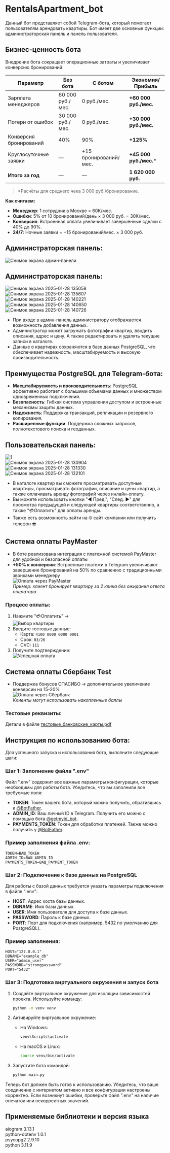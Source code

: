 # RentalsApartment_bot
Данный бот представляет собой Telegram-бота, который помогает пользователям арендовать квартиры. Бот имеет две основные функции: администраторская панель и панель пользователя.<br />

## Бизнес-ценность бота
Внедрение бота сокращает операционные затраты и увеличивает конверсию бронирований:

| Параметр                     | Без бота               | С ботом                | Экономия/Прибыль       |
|------------------------------|------------------------|------------------------|------------------------|
| Зарплата менеджеров          | 60 000 руб./мес.       | 0 руб./мес.            | **+60 000 руб./мес.**  |
| Потери от ошибок             | 30 000 руб./мес.       | 0 руб./мес.            | **+30 000 руб./мес.**  |
| Конверсия бронирований       | 40%                    | 90%                    | **+125%**              |
| Круглосуточные заявки        | —                      | +15 бронирований/мес.  | **+45 000 руб./мес.*** |
| **Итого за год**             | —                      | —                      | **1 620 000 руб.**     |

> *Расчёты для среднего чека 3 000 руб./бронирование.

**Как считаем:**
- **Менеджер**: 1 сотрудник в Москве = 60К/мес.
- **Ошибки**: 5% от 10 бронирований/день × 3 000 руб. = 30К/мес.
- **Конверсия**: Встроенная оплата увеличивает завершённые сделки с 40% до 90%.
- **24/7**: Ночные заявки = +15 бронирований/мес. × 3 000 руб.

## Администраторская панель:
![Снимок экрана админ-панели](https://github.com/user-attachments/assets/2b35828b-cf0a-4a5c-b80f-a779f415db83)<br />
## Администраторская панель:
![Снимок экрана 2025-01-28 135058](https://github.com/user-attachments/assets/2b35828b-cf0a-4a5c-b80f-a779f415db83)<br />
![Снимок экрана 2025-01-28 135607](https://github.com/user-attachments/assets/008934e7-f866-4451-bf93-e2dfa87b173f)<br />
![Снимок экрана 2025-01-28 140221](https://github.com/user-attachments/assets/c055d313-841f-4acf-93cf-b9e206807f94)<br />
![Снимок экрана 2025-01-28 140650](https://github.com/user-attachments/assets/a6cb4cb2-a280-4859-89b7-bbd24c121437)<br />
![Снимок экрана 2025-01-28 140726](https://github.com/user-attachments/assets/441b2945-240a-4cce-8f8a-8ca351c81622)<br />
- При входе в админ-панель администратору отображается возможность добавления данных.
- Администратор может загружать фотографии квартир, вводить описания, адрес и цену. А также редактировать и удалять текущие записи в каталоге.
- Данные о квартирах сохраняются в базе данных PostgreSQL, что обеспечивает надежность, масштабируемость и высокую производительность.

## Преимущества PostgreSQL для Telegram-бота:
- **Масштабируемость и производительность**: PostgreSQL эффективно работает с большими объемами данных и множеством одновременных подключений.
- **Безопасность**: Гибкая система управления доступом и встроенные механизмы защиты данных.
- **Надежность**: Поддержка транзакций, репликации и резервного копирования.
- **Расширенные функции**: Поддержка сложных запросов, полнотекстового поиска и геоданных.
 ## Пользовательская панель:
![1](https://github.com/user-attachments/assets/1b289697-0949-4ca2-9b7b-e09d968fd17c)<br />
![Снимок экрана 2025-01-28 130904](https://github.com/user-attachments/assets/56b35dfb-efe7-4867-aa7a-ff19832cf2aa)<br />
![Снимок экрана 2025-01-28 131330](https://github.com/user-attachments/assets/8335b039-acc9-4570-b04d-35c80486fd98)<br />
![Снимок экрана 2025-01-28 132101](https://github.com/user-attachments/assets/f96e7dec-cd54-467d-b166-e88177aee595)<br />

- В каталоге квартир вы сможете просматривать доступные квартиры, просматривать фотографии, описание и цены квартир, а также оплачивать аренду фотографий через инлайн-оплату.
- Вы можете использовать кнопки "◀ Пред.", "След. ▶" для просмотра предыдущей и следующей квартиры соответственно, а также "💳Оплатить" для оплаты аренды.
- Также есть возможность зайти на 🌐 сайт компании или получить телефон ☎️

## Система оплаты PayMaster
- В боте реализована интеграция с платежной системой PayMaster для удобной и безопасной оплаты  
- **+50% к конверсии**: Встроенные платежи в Telegram увеличивают завершение бронирований на 50% по сравнению с традиционными звонками менеджеру  
![Оплата через PayMaster](https://github.com/user-attachments/assets/a1bb13ea-8507-4279-bb67-a746d8241c31)<br />
*Пример: клиент бронирует квартиру за 2 клика без ожидания ответа оператора*

### Процесс оплаты:
1. Нажмите "💳Оплатить" →  
   ![Выбор квартиры](https://github.com/user-attachments/assets/e9096683-7dd6-4ec5-87f8-ea8466ee8c32)<br />
2. Введите тестовые данные:  
   - Карта: `4100 0000 0000 0001`  
   - Срок: `03/26`  
   - CVC: `111`  
3. Получите подтверждение:  
   ![Успешная оплата](https://github.com/user-attachments/assets/0d80a590-3fff-445c-b75e-57cb32121e0f)<br />

## Система оплаты Сбербанк Test
- Поддержка бонусов СПАСИБО → дополнительное увеличение конверсии на 15-20%  
![Оплата через Сбербанк](https://github.com/user-attachments/assets/20850011-884a-449c-8d39-ee02ee141f5f)<br />
*Клиенты могут использовать накопленные баллы*

### Тестовые реквизиты:
Детали в файле [тестовые_банковские_карты.pdf]()
## Инструкция по использованию бота:<br />

Для успешного запуска и использования бота, выполните следующие шаги:

### Шаг 1: Заполнение файла ".env"
Файл ".env" содержит все важные параметры конфигурации, которые необходимы для работы бота. Убедитесь, что вы заполнили все требуемые поля:

- **TOKEN**: Токен вашего бота, который можно получить, обратившись к [@BotFather](https://t.me/BotFather).
- **ADMIN_ID**: Ваш личный ID в Telegram. Получить его можно с помощью бота [@getmyid_bot](https://t.me/getmyid_bot).
- **PAYMENTS_TOKEN**: Токен для обработки платежей. Также можно получить у [@BotFather](https://t.me/BotFather).

### Пример заполнения файла .env:
```plaintext
TOKEN=ВАШ_ТОКЕН
ADMIN_ID=ВАШ_ADMIN_ID
PAYMENTS_TOKEN=ВАШ_PAYMENT_TOKEN
```

### Шаг 2: Подключение к базе данных на PostgreSQL
Для работы с базой данных требуется указать параметры подключения в файле ".env":

- **HOST**: Адрес хоста базы данных.
- **DBNAME**: Имя базы данных.
- **USER**: Имя пользователя для доступа к базе данных.
- **PASSWORD**: Пароль к базе данных.
- **PORT**: Порт для подключения (например, 5432 по умолчанию для PostgreSQL).

### Пример заполнения:
```plaintext
HOST="127.0.0.1"
DBNAME="example_db"
USER="admin_user"
PASSWORD="strongpassword"
PORT="5432"
```

### Шаг 3: Подготовка виртуального окружения и запуск бота

1. Создайте виртуальное окружение для изоляции зависимостей проекта. 
   Используйте команду:
   ```bash
   python -m venv venv
   ```

2. Активируйте виртуальное окружение:
   - На Windows:
     ```bash
     venv\Scripts\activate
     ```
   - На macOS и Linux:
     ```bash
     source venv/bin/activate
     ```
3. Запустите бота командой:
   ```bash
   python main.py
   ```

Теперь бот должен быть готов к использованию. Убедитесь, что ваше соединение с интернетом активно и все конфигурации настроены корректно. Если возникнут ошибки, проверьте файл ".env" на наличие опечаток или некорректных значений.
## Применяемые библиотеки и версия языка <br />
aiogram            3.13.1 <br />
python-dotenv      1.0.1 <br />
psycopg2  2.9.10 <br />
python 3.11.9 <br />
